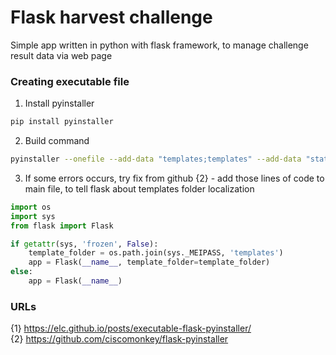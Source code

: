 # Flask harvest challenge
Simple app written in python with flask framework, to manage challenge result data via web page

### Creating executable file
1. Install pyinstaller

```sh
pip install pyinstaller
```

2. Build command 
```sh
pyinstaller --onefile --add-data "templates;templates" --add-data "static;static" app.py
```        
3. If some errors occurs, try fix from github {2} - add those lines of code to main file, to tell flask about templates folder localization

```python
import os
import sys
from flask import Flask

if getattr(sys, 'frozen', False):
    template_folder = os.path.join(sys._MEIPASS, 'templates')
    app = Flask(__name__, template_folder=template_folder)
else:
    app = Flask(__name__)
```


### URLs
{1} https://elc.github.io/posts/executable-flask-pyinstaller/   
{2} https://github.com/ciscomonkey/flask-pyinstaller   

